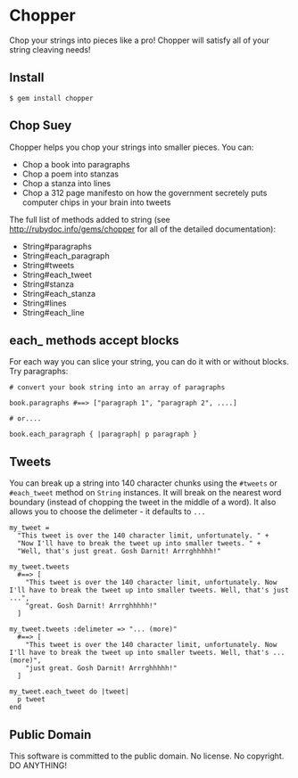 # Chopper

Chop your strings into pieces like a pro! Chopper will satisfy all of your string cleaving needs!

## Install

    $ gem install chopper

## Chop Suey

Chopper helps you chop your strings into smaller pieces. You can:

* Chop a book into paragraphs
* Chop a poem into stanzas
* Chop a stanza into lines
* Chop a 312 page manifesto on how the government secretely puts computer chips in your brain into tweets

The full list of methods added to string (see http://rubydoc.info/gems/chopper for all of the detailed documentation):

* String#paragraphs
* String#each_paragraph
* String#tweets
* String#each_tweet
* String#stanza
* String#each_stanza
* String#lines
* String#each_line

## each_ methods accept blocks

For each way you can slice your string, you can do it with or without blocks. Try paragraphs:

    # convert your book string into an array of paragraphs
    
    book.paragraphs #==> ["paragraph 1", "paragraph 2", ....]
    
    # or....

    book.each_paragraph { |paragraph| p paragraph }

## Tweets

You can break up a string into 140 character chunks using the `#tweets` or `#each_tweet` method on `String` instances. It will break on the nearest word boundary
(instead of chopping the tweet in the middle of a word). It also allows you to choose the delimeter - it defaults to `...` 

    my_tweet = 
      "This tweet is over the 140 character limit, unfortunately. " +
      "Now I'll have to break the tweet up into smaller tweets. " + 
      "Well, that's just great. Gosh Darnit! Arrrghhhhh!"
    
    my_tweet.tweets 
      #==> [
        "This tweet is over the 140 character limit, unfortunately. Now I'll have to break the tweet up into smaller tweets. Well, that's just ...", 
        "great. Gosh Darnit! Arrrghhhhh!"
      ]
    
    my_tweet.tweets :delimeter => "... (more)"
      #==> [
        "This tweet is over the 140 character limit, unfortunately. Now I'll have to break the tweet up into smaller tweets. Well, that's ... (more)", 
        "just great. Gosh Darnit! Arrrghhhhh!"
      ]

    my_tweet.each_tweet do |tweet|
      p tweet
    end

## Public Domain

This software is committed to the public domain. No license. No copyright. DO ANYTHING!
